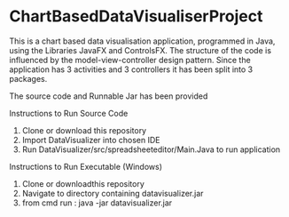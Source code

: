 # ChartBasedDataVisualiserProject
This is a chart based data visualisation application, programmed in Java, using the Libraries JavaFX and ControlsFX. The structure of the code is influenced by the model-view-controller design pattern. Since the application has 3 activities and 3 controllers it has been split into 3 packages.

The source code and Runnable Jar has been provided

Instructions to Run Source Code
1. Clone or download this repository
3. Import DataVisualizer into chosen IDE
4. Run DataVisualizer/src/spreadsheeteditor/Main.Java to run application

Instructions to Run Executable (Windows)
1. Clone or downloadthis repository
2. Navigate to directory containing datavisualizer.jar
3. from cmd run :
    java -jar datavisualizer.jar
